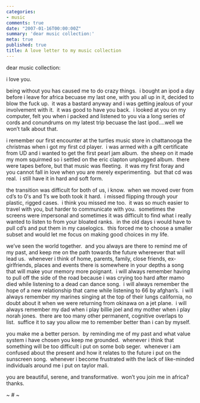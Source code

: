 ```yaml
---
categories:
- music
comments: true
date: "2007-01-16T00:00:00Z"
summary: 'dear music collection:'
meta: true
published: true
title: A love letter to my music collection
---
```


dear music collection:

i love you.  

being without you has caused me to do crazy things.  i bought an ipod a day before i leave for africa becuase my last one, with you all up in it, decided to blow the fuck up.  it was a bastard anyway and i was getting jealous of your involvement with it.  it was good to have you back.  i looked at you on my computer, felt you when i packed and listened to you via a long series of cords and conundrums on my latest trip becuase the last ipod….well we won’t talk about that.  

i remember our first encounter at the turtles music store in chattanooga the christmas when i got my first cd player.  i was armed with a gift certificate from UD and i wanted to get the first pearl jam album.  the sheep on it made my mom squirmed so i settled on the eric clapton unplugged album.  there were tapes before, but that music was fleeting.  it was my first foray and you cannot fall in love when you are merely experimenting.  but that cd was real.  i still have it in hard and soft form.

the transition was difficult for both of us, i know.  when we moved over from cd’s to 0′s and 1′s we both took it hard.  i missed flipping through your plastic, rigged cases.  i think you missed me too.  it was so much easier to travel with you, but harder to communicate with you.  sometimes the screens were impersonal and sometimes it was difficult to find what i really wanted to listen to from your bloated ranks.  in the old days i would have to pull cd’s and put them in my caselogics.  this forced me to choose a smaller subset and would let me focus on making good choices in my life.

we’ve seen the world together.  and you always are there to remind me of my past, and keep me on the path towards the future whereever that will lead us.  whenever i think of home, parents, family, close friends, ex-girlfriends, places and events there is somewhere in your depths a song that will make your memory more poignant.  i will always remember having to pull off the side of the road because i was crying too hard after mamo died while listening to a dead can dance song.  i will always remember the hope of a new relationship that came while listening to 66 by afghan’s.  i will always remember my marines singing at the top of their lungs california, no doubt about it when we were returning from okinawa on a jet plane.  i will always remember my dad when i play billie joel and my mother when i play norah jones.  there are too many other permanent, cognitive overlaps to list.  suffice it to say you allow me to remember better than i can by myself.

you make me a better person.  by reminding me of my past and what value system i have chosen you keep me grounded.  whenever i think that something will be too difficult i put on some bob seger.  whenever i am confused about the present and how it relates to the future i put on the sunscreen song.  whenever i become frustrated with the lack of like-minded individuals around me i put on taylor mali.

you are beautiful, serene, and transformative.  won’t you join me in africa?  thanks.

~ # ~